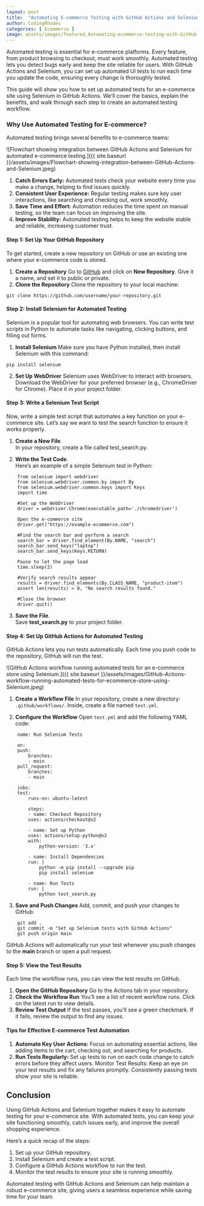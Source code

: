 ```yaml
---
layout: post
title:  "Automating E-commerce Testing with GitHub Actions and Selenium"
author: CodingRhodes
categories: [ Ecommerce ]
image: assets/images/featured_Automating-ecommerce-testing-with-GitHub-Actions-and-Selenium-on-laptop-screen.jpeg
---
```

Automated testing is essential for e-commerce platforms. Every feature, from product browsing to checkout, must work smoothly. Automated testing lets you detect bugs early and keep the site reliable for users. With GitHub Actions and Selenium, you can set up automated UI tests to run each time you update the code, ensuring every change is thoroughly tested.

This guide will show you how to set up automated tests for an e-commerce site using Selenium in GitHub Actions. We’ll cover the basics, explain the benefits, and walk through each step to create an automated testing workflow.

### Why Use Automated Testing for E-commerce?
Automated testing brings several benefits to e-commerce teams:

![Flowchart showing integration between GitHub Actions and Selenium for automated e-commerce testing.]({{ site.baseurl }}/assets/images/Flowchart-showing-integration-between-GitHub-Actions-and-Selenium.jpeg)

1. **Catch Errors Early:** Automated tests check your website every time you make a change, helping to find issues quickly.
2. **Consistent User Experience:** Regular testing makes sure key user interactions, like searching and checking out, work smoothly.
3. **Save Time and Effort:** Automation reduces the time spent on manual testing, so the team can focus on improving the site.
4. **Improve Stability:** Automated testing helps to keep the website stable and reliable, increasing customer trust.

#### Step 1: Set Up Your GitHub Repository
To get started, create a new repository on GitHub or use an existing one where your e-commerce code is stored.

1. **Create a Repository**
Go to [GitHub](https://github.com/) and click on **New Repository**. Give it a name, and set it to public or private.
2. **Clone the Repository**
Clone the repository to your local machine:
```
git clone https://github.com/username/your-repository.git
```

#### Step 2: Install Selenium for Automated Testing
Selenium is a popular tool for automating web browsers. You can write test scripts in Python to automate tasks like navigating, clicking buttons, and filling out forms.

1. **Install Selenium**
Make sure you have Python installed, then install Selenium with this command:
```
pip install selenium
```

2. **Set Up WebDriver**
Selenium uses WebDriver to interact with browsers. Download the WebDriver for your preferred browser (e.g., ChromeDriver for Chrome). Place it in your project folder.

#### Step 3: Write a Selenium Test Script
Now, write a simple test script that automates a key function on your e-commerce site. Let’s say we want to test the search function to ensure it works properly.

1. **Create a New File**.\
In your repository, create a file called test_search.py.

2. **Write the Test Code**.\
Here’s an example of a simple Selenium test in Python:
```
    from selenium import webdriver
    from selenium.webdriver.common.by import By
    from selenium.webdriver.common.keys import Keys
    import time

    #Set up the WebDriver
    driver = webdriver.Chrome(executable_path='./chromedriver')

    Open the e-commerce site
    driver.get("https://example-ecommerce.com")

    #Find the search bar and perform a search
    search_bar = driver.find_element(By.NAME, "search")
    search_bar.send_keys("laptop")
    search_bar.send_keys(Keys.RETURN)

    Pause to let the page load
    time.sleep(2)

    #Verify search results appear
    results = driver.find_elements(By.CLASS_NAME, "product-item")
    assert len(results) > 0, "No search results found."

    #Close the browser
    driver.quit()
```
3. **Save the File**.\
Save **test_search.py** to your project folder.

#### Step 4: Set Up GitHub Actions for Automated Testing
GitHub Actions lets you run tests automatically. Each time you push code to the repository, GitHub will run the test.

![GitHub Actions workflow running automated tests for an e-commerce store using Selenium.]({{ site.baseurl }}/assets/images/GitHub-Actions-workflow-running-automated-tests-for-ecommerce-store-using-Selenium.jpeg)

1. **Create a Workflow File**
In your repository, create a new directory: `.github/workflows/`. Inside, create a file named `test.yml`.

2. **Configure the Workflow**
Open `test.yml` and add the following YAML code:
```    
    name: Run Selenium Tests

    on:
    push:
        branches:
        - main
    pull_request:
        branches:
        - main

    jobs:
    test:
        runs-on: ubuntu-latest

        steps:
        - name: Checkout Repository
        uses: actions/checkout@v2

        - name: Set up Python
        uses: actions/setup-python@v2
        with:
            python-version: '3.x'

        - name: Install Dependencies
        run: |
            python -m pip install --upgrade pip
            pip install selenium

        - name: Run Tests
        run: |
            python test_search.py
```

3. **Save and Push Changes**
Add, commit, and push your changes to GitHub:
```
    git add .
    git commit -m "Set up Selenium tests with GitHub Actions"
    git push origin main
```
GitHub Actions will automatically run your test whenever you push changes to the **main** branch or open a pull request.

#### Step 5: View the Test Results
Each time the workflow runs, you can view the test results on GitHub.

1. **Open the GitHub Repository**
Go to the Actions tab in your repository.
2. **Check the Workflow Run**
You’ll see a list of recent workflow runs. Click on the latest run to view details.
3. **Review Test Output**
If the test passes, you’ll see a green checkmark. If it fails, review the output to find any issues.

#### Tips for Effective E-commerce Test Automation
1. **Automate Key User Actions:** Focus on automating essential actions, like adding items to the cart, checking out, and searching for products.
2. **Run Tests Regularly:** Set up tests to run on each code change to catch errors before they affect users.
Monitor Test Results: Keep an eye on your test results and fix any failures promptly. Consistently passing tests show your site is reliable.

## Conclusion
Using GitHub Actions and Selenium together makes it easy to automate testing for your e-commerce site. With automated tests, you can keep your site functioning smoothly, catch issues early, and improve the overall shopping experience.

Here’s a quick recap of the steps:

1. Set up your GitHub repository.
2. Install Selenium and create a test script.
3. Configure a GitHub Actions workflow to run the test.
4. Monitor the test results to ensure your site is running smoothly.

Automated testing with GitHub Actions and Selenium can help maintain a robust e-commerce site, giving users a seamless experience while saving time for your team.